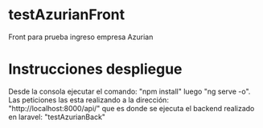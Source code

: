 # testAzurianFront
Front para prueba ingreso empresa Azurian

# Instrucciones despliegue
Desde la consola ejecutar el comando: "npm install" luego "ng serve -o".
Las peticiones las esta realizando a la dirección: "http://localhost:8000/api/" que es donde se ejecuta el backend realizado en laravel: "testAzurianBack"

